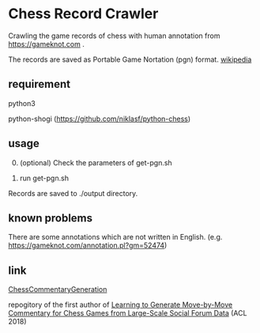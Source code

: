 Chess Record Crawler
====

Crawling the game records of chess with human annotation from https://gameknot.com .

The records are saved as Portable Game Nortation (pgn) format. [wikipedia](https://en.wikipedia.org/wiki/Portable_Game_Notation)

## requirement
python3

python-shogi (https://github.com/niklasf/python-chess)

## usage
0. (optional) Check the parameters of get-pgn.sh

1. run get-pgn.sh

Records are saved to ./output directory.

## known problems
There are some annotations which are not written in English. (e.g. https://gameknot.com/annotation.pl?gm=52474)

## link
[ChessCommentaryGeneration](https://github.com/harsh19/ChessCommentaryGeneration)

repogitory of the first author of [Learning to Generate Move-by-Move Commentary for Chess Games from Large-Scale Social Forum Data](http://aclweb.org/anthology/P18-1154) (ACL 2018)
